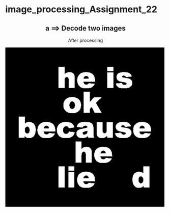# image_processing_Assignment_22

<h2 align="center">a ==> Decode two images</h2>

<p align="center">After processing</p>
<a href="url"><img src="images/decrypt.jpg" align="center" height="500" width="500" ></a>
